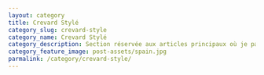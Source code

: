 ```yaml
---
layout: category
title: Crevard Stylé
category_slug: crevard-style
category_name: Crevard Stylé
category_description: Section réservée aux articles principaux où je parle des tenues que j'ai à moindre coût.
category_feature_image: post-assets/spain.jpg
parmalink: /category/crevard-style/
---
```


